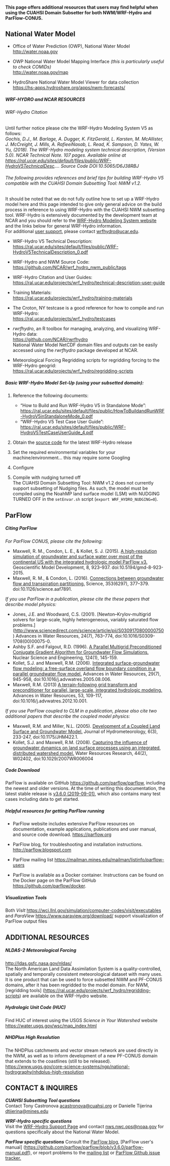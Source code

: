#### This page offers additional resources that users may find helpful when using the CUAHSI Domain Subsetter for both NWM/WRF-Hydro and ParFlow-CONUS. 

## National Water Model 

- Office of Water Prediction (OWP), National Water Model  
<http://water.noaa.gov>

- OWP National Water Model Mapping Interface _(this is particularly useful to check COMIDs)_  
<http://water.noaa.gov/map>

- HydroShare National Water Model Viewer for data collection  
<https://hs-apps.hydroshare.org/apps/nwm-forecasts/>


##### WRF-HYDRO and NCAR RESOURCES

###### _WRF-Hydro Citation_ 
Until further notice please cite the WRF-Hydro Modeling System V5 as follows:  
_Gochis, D.J., M. Barlage, A. Dugger, K. FitzGerald, L. Karsten, M. McAllister, J. McCreight, J. Mills, A. RafieeiNasab, L. Read, K. Sampson, D. Yates, W. Yu, (2018).  The WRF-Hydro modeling system technical description, (Version 5.0).  NCAR Technical Note. 107 pages. Available online at https://ral.ucar.edu/sites/default/files/public/WRF-HydroV5TechnicalDesc.... Source Code DOI:10.5065/D6J38RBJ_

###### The following provides references and brief tips for building WRF-Hydro V5 compatible with the CUAHSI Domain Subsetting Tool: NWM v1.2. 

It should be noted that we do not fully outline how to set up a WRF-Hydro model here and this page intended to give only general advice on the build process in reference to using WRF-Hydro with the CUAHSI NWM subsetting tool. WRF-Hydro is extensively documented by the development team at NCAR and you should refer to the [WRF-Hydro Modeling System website](<https://ral.ucar.edu/projects/wrf_hydro/overview>) and the links below for general WRF-Hydro information.  
For additional [user support](<https://ral.ucar.edu/projects/wrf_hydro/contact>), please contact <wrfhydro@ucar.edu>.

- WRF-Hydro V5 Technical Description:  
<https://ral.ucar.edu/sites/default/files/public/WRF-HydroV5TechnicalDescription_0.pdf>

- WRF-Hydro and NWM Source Code:  
<https://github.com/NCAR/wrf_hydro_nwm_public/tags>

- WRF-Hydro Citation and User Guides:  
<https://ral.ucar.edu/projects/wrf_hydro/technical-description-user-guide>

- Training Materials:  
<https://ral.ucar.edu/projects/wrf_hydro/training-materials>

- The Croton, NY testcase is a good reference for how to compile and run WRF-Hydro:  
<https://ral.ucar.edu/projects/wrf_hydro/testcases>  

- _rwrfhydro_, an R toolbox for managing, analyzing, and visualizing WRF-Hydro data:  
<https://github.com/NCAR/rwrfhydro>  
National Water Model NetCDF domain files and outputs can be easily accessed using the  _rwrfhydro_ package developed at NCAR. 

- Meteorological Forcing Regridding scripts for regridding forcing to the WRF-Hydro geogrid:  
<https://ral.ucar.edu/projects/wrf_hydro/regridding-scripts>



##### Basic WRF-Hydro Model Set-Up (using your subsetted domain):

1. Reference the following documents:  
	- “How to Build and Run WRF-Hydro V5 in Standalone Mode”:  
<https://ral.ucar.edu/sites/default/files/public/HowToBuildandRunWRF-HydroV5inStandaloneMode_0.pdf>
	- “WRF-Hydro V5 Test Case User Guide”:  
<https://ral.ucar.edu/sites/default/files/public/WRF-HydroV5TestCaseUserGuide_4.pdf>

2. Obtain the [source code](<https://github.com/NCAR/wrf_hydro_nwm_public/tags>) for the latest WRF-Hydro release

3. Set the required environmental variables for your machine/environment… this may require some Googling 

4. Configure 

5. Compile with nudging turned off  
The CUAHSI Domain Subsetting Tool: NWM v1.2 does not currently support subsetting of Nudging files.  As such, the model must be compiled using the NoahMP land surface model (LSM) with NUDGING TURNED OFF in the ```setEnvar.sh``` script (```export WRF_HYDRO_NUDGING=0```). 


## ParFlow
##### Citing ParFlow  

_For ParFlow CONUS, please cite the following:_

- Maxwell, R. M., Condon, L. E., & Kollet, S. J. (2015). [A high-resolution simulation of groundwater and surface water over most of the continental US with the integrated hydrologic model ParFlow v3.](<https://www.geosci-model-dev.net/8/923/2015/>) Geoscientific Model Development, 8, 923–937. doi:10.5194/gmd-8-923-2015.  
- Maxwell, R. M., & Condon, L. (2016). [Connections between groundwater flow and transpiration partitioning.](<https://science.sciencemag.org/content/353/6297/377>) Science, 353(6297), 377–379. doi:10.1126/science.aaf7891.

_If you use ParFlow in a publication, please cite the these papers that describe model physics:_

- Jones, J.E. and Woodward, C.S. (2001). [Newton–Krylov-multigrid solvers for large-scale, highly heterogeneous, variably saturated flow problems.] (<http://www.sciencedirect.com/science/article/pii/S0309170800000750>) Advances in Water Resources, 24(7), 763–774, doi:10.1016/S0309-1708(00)00075-0.  
- Ashby S.F. and Falgout, R.D. (1996). [A Parallel Multigrid Preconditioned Conjugate Gradient Algorithm for Groundwater Flow Simulations.](<http://www.ans.org/pubs/journals/nse/a_24230>) Nuclear Science and Engineering, 124(1), 145-159.  
- Kollet, S.J. and Maxwell, R.M. (2006). [Integrated surface-groundwater flow modeling: a free-surface overland flow boundary condition in a parallel groundwater flow model.](<https://www.sciencedirect.com/science/article/abs/pii/S0309170805002101>) Advances in Water Resources, 29(7), 945-958, doi:10.1016/j.advwatres.2005.08.006.  
- Maxwell, R.M. (2013) [A terrain-following grid transform and preconditioner for parallel, large-scale, integrated hydrologic modeling.](<https://www.sciencedirect.com/science/article/abs/pii/S0309170812002564>) Advances in Water Resources, 53, 109-117, doi:10.1016/j.advwatres.2012.10.001.  

_If you use ParFlow coupled to CLM in a publication, please also cite two additional papers that describe the coupled model physics:_

- Maxwell, R.M. and Miller, N.L. (2005). [Development of a Coupled Land Surface and Groundwater Model.](<https://journals.ametsoc.org/doi/full/10.1175/JHM422.1>) Journal of Hydrometeorology, 6(3), 233-247, doi:10.1175/JHM422.1.  
- Kollet, S.J. and Maxwell, R.M. (2008). [Capturing the influence of groundwater dynamics on land surface processes using an integrated, distributed watershed model.](<https://agupubs.onlinelibrary.wiley.com/doi/full/10.1029/2007WR006004>) Water Resources Research, 44(2), W02402, doi:10.1029/2007WR006004

##### Code Download

ParFlow is available on GitHub <https://github.com/parflow/parflow>, including the newest and older versions. At the time of writing this documentation, the latest stable release is [v3.6.0 (2019-09-01)](<https://github.com/parflow/parflow/releases/tag/v3.6.0>), which also contains many test cases including data to get started.

##### Helpful resources for getting ParFlow running
- ParFlow website includes extensive ParFlow resources on documentation, example applications, publications and user manual, and source code download.
<https://parflow.org>

- ParFlow blog, for troubleshooting and installation instructions. <http://parflow.blogspot.com>

- ParFlow mailing list <https://mailman.mines.edu/mailman/listinfo/parflow-users>

- ParFlow is available as a Docker container. Instructions can be found on the Docker page on the ParFlow GitHub <https://github.com/parflow/docker>.


##### Visualization Tools
Both _VisIt_ <https://wci.llnl.gov/simulation/computer-codes/visit/executables> and _ParaView_ <https://www.paraview.org/download/>  support visualization of ParFlow output files 

## ADDITIONAL RESOURCES 
##### NLDAS-2 Meteorological Forcing  
<http://ldas.gsfc.nasa.gov/nldas/>  
The North American Land Data Assimilation System is a quality-controlled, spatially and temporally consistent meteorological dataset with many uses. It is one product that can be used to force subsetted NWM and PF-CONUS domains, after it has been regridded to the model domain. For NWM, [regridding tools] (<https://ral.ucar.edu/projects/wrf_hydro/regridding-scripts>) are available on the WRF-Hydro website.  

##### Hydrologic Unit Code (HUC)
Find HUC of interest using the USGS _Science in Your Watershed_ website <https://water.usgs.gov/wsc/map_index.html>

##### NHDPlus High Resolution 
The NHDPlus catchments and vector stream network are used directly in the NWM, as well as to inform development of a new PF-CONUS domain that extends to the coastlines (still to be released). <https://www.usgs.gov/core-science-systems/ngp/national-hydrography/nhdplus-high-resolution>



## CONTACT & INQUIRES 

***CUAHSI Subsetting Tool questions***  
Contact Tony Castronova <acastronova@cuahsi.org> or Danielle Tijerina <dtijerina@mines.edu>

***WRF-Hydro specific questions***  
Visit the [WRF-Hydro Support Page](https://ral.ucar.edu/projects/wrf_hydro/contact) and contact <nws.nwc.ops@noaa.gov> for questions specifically about the National Water Model.

***ParFlow specific questions***
Consult the [ParFlow blog](<http://parflow.blogspot.com/>), [ParFlow user's manual] (<https://github.com/parflow/parflow/blob/v3.6.0/parflow-manual.pdf>), or report problems to the [mailing list](<https://mailman.mines.edu/mailman/listinfo/parflow-users>) or [ParFlow Github issue tracker.](<https://github.com/parflow/parflow/issues>)


